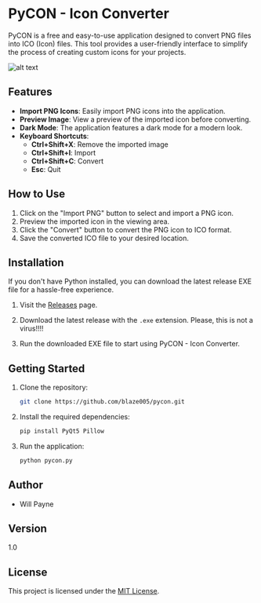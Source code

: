 # PyCON - Icon Converter

PyCON is a free and easy-to-use application designed to convert PNG files into ICO (Icon) files. This tool provides a user-friendly interface to simplify the process of creating custom icons for your projects.

![alt text](https://github.com/blaze005/pycon/blob/main/app.png?raw=true)

## Features

- **Import PNG Icons**: Easily import PNG icons into the application.
- **Preview Image**: View a preview of the imported icon before converting.
- **Dark Mode**: The application features a dark mode for a modern look.
- **Keyboard Shortcuts**:
  - **Ctrl+Shift+X**: Remove the imported image
  - **Ctrl+Shift+I**: Import
  - **Ctrl+Shift+C**: Convert
  - **Esc**: Quit

## How to Use

1. Click on the "Import PNG" button to select and import a PNG icon.
2. Preview the imported icon in the viewing area.
3. Click the "Convert" button to convert the PNG icon to ICO format.
4. Save the converted ICO file to your desired location.

## Installation

If you don't have Python installed, you can download the latest release EXE file for a hassle-free experience.

1. Visit the [Releases](https://github.com/blaze005/pycon/releases) page.

2. Download the latest release with the `.exe` extension. Please, this is not a virus!!!! 

3. Run the downloaded EXE file to start using PyCON - Icon Converter.

## Getting Started

1. Clone the repository:

    ```bash
    git clone https://github.com/blaze005/pycon.git
    ```

2. Install the required dependencies:

    ```bash
    pip install PyQt5 Pillow
    ```

3. Run the application:

    ```bash
    python pycon.py
    ```

## Author

- Will Payne

## Version

1.0

## License

This project is licensed under the [MIT License](LICENSE).
